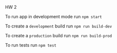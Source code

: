 HW 2

To run app in development mode run `npm start`

To create a `development` build run `npm run build-dev`

To create a `production` build run `npm run build-prod` 

To run tests run `npm test`
